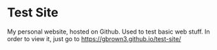 # Test Site
My personal website, hosted on Github. Used to test basic web stuff.
In order to view it, just go to https://gbrown3.github.io/test-site/
